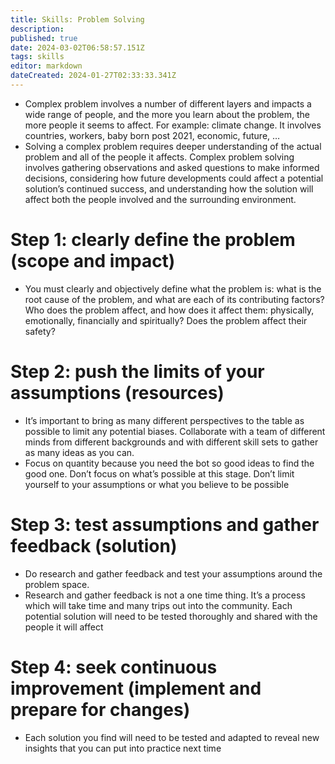 ```yaml
---
title: Skills: Problem Solving
description: 
published: true
date: 2024-03-02T06:58:57.151Z
tags: skills
editor: markdown
dateCreated: 2024-01-27T02:33:33.341Z
---
```



  
- Complex problem involves a number of different layers and impacts a wide range of people, and the more you learn about the problem, the more people it seems to affect. For example: climate change. It involves countries, workers, baby born post 2021, economic, future, …
- Solving a complex problem requires deeper understanding of the actual problem and all of the people it affects. Complex problem solving involves gathering observations and asked questions to make informed decisions, considering how future developments could affect a potential solution’s continued success, and understanding how the solution will affect both the people involved and the surrounding environment.

# Step 1: clearly define the problem (scope and impact)

- You must clearly and objectively define what the problem is: what is the root cause of the problem, and what are each of its contributing factors? Who does the problem affect, and how does it affect them: physically, emotionally, financially and spiritually? Does the problem affect their safety?

# Step 2: push the limits of your assumptions (resources)

- It’s important to bring as many different perspectives to the table as possible to limit any potential biases. Collaborate with a team of different minds from different backgrounds and with different skill sets to gather as many ideas as you can.
- Focus on quantity because you need the bot so good ideas to find the good one. Don’t focus on what’s possible at this stage. Don’t limit yourself to your assumptions or what you believe to be possible

# Step 3: test assumptions and gather feedback (solution)
- Do research and gather feedback and test your assumptions around the problem space.
- Research and gather feedback is not a one time thing. It’s a process which will take time and many trips out into the community. Each potential solution will need to be tested thoroughly and shared with the people it will affect

# Step 4: seek continuous improvement (implement and prepare for changes)
- Each solution you find will need to be tested and adapted to reveal new insights that you can put into practice next time
